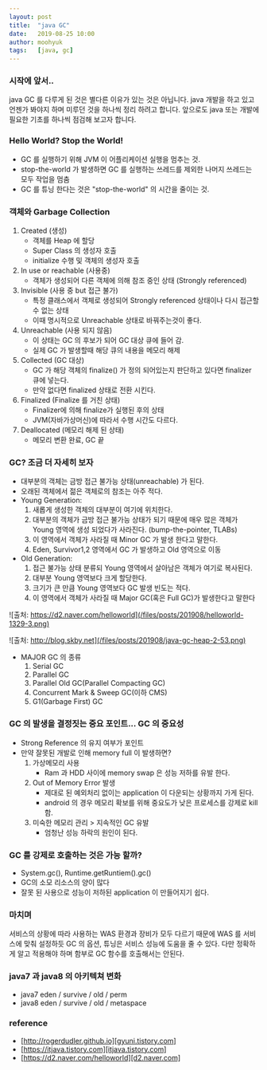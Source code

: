 ```yaml
---
layout: post
title:  "java GC"
date:   2019-08-25 10:00
author: moohyuk
tags:	[java, gc]
---
```

### 시작에 앞서.. 
java GC 를 다루게 된 것은 별다른 이유가 있는 것은 아닙니다. java 개발을 하고 있고 언젠가 봐야지 하며 미루던 것을 하나씩 정리 하려고 합니다. 앞으로도 java 또는 개발에 필요한 기초를 하나씩 점검해 보고자 합니다.

### Hello World? Stop the World!
- GC 를 실행하기 위해 JVM 이 어플리케이션 실행을 멈추는 것.
- stop-the-world 가 발생하면 GC 를 실행하는 쓰레드를 제외한 나머지 쓰레드는 모두 작업을 멈춤
- GC 를 튜닝 한다는 것은 "stop-the-world" 의 시간을 줄이는 것.


### 객체와 Garbage Collection 
1. Created (생성)
    - 객체를 Heap 에 할당
    - Super Class 의 생성자 호출
    - initialize 수행 및 객체의 생성자 호출
2. In use or reachable (사용중)
    - 객체가 생성되어 다른 객체에 의해 참조 중인 상태 (Strongly referenced)
3. Invisible (사용 중 but 접근 불가)
    - 특정 클래스에서 객체로 생성되어 Strongly referenced 상태이나 다시 접근할 수 없는 상태
    - 이때 명시적으로 Unreachable 상태로 바꿔주는것이 좋다.
4. Unreachable (사용 되지 않음)
    - 이 상태는 GC 의 후보가 되어 GC 대상 큐에 들어 감.
    - 실제 GC 가 발생할때 해당 큐의 내용을 메모리 해제
5. Collected (GC 대상)
    - GC 가 해당 객체의 finalize() 가 정의 되어있는지 판단하고 있다면 finalizer 큐에 넣는다.
    - 만약 없다면 finalized 상태로 전환 시킨다.
6. Finalized (Finalize 를 거친 상태)
    - Finalizer에 의해 finalize가 실행된 후의 상태
    - JVM(자바가상머신)에 따라서 수행 시간도 다르다.
7. Deallocated (메모리 해제 된 상태)
    - 메모리 변환 완료, GC 끝


### GC? 조금 더 자세히 보자
- 대부분의 객체는 금방 접근 불가능 상태(unreachable) 가 된다.
- 오래된 객체에서 젊은 객체로의 참조는 아주 적다.
- Young Generation:
    1. 새롭게 생성한 객체의 대부분이 여기에 위치한다. 
    2. 대부분의 객체가 금방 접근 불가능 상태가 되기 때문에 매우 많은 객체가 Young 영역에 생성 되었다가 사라진다.  (bump-the-pointer, TLABs)
    3. 이 영역에서 객체가 사라질 때 Minor GC 가 발생 한다고 말한다.
    4. Eden, Survivor1,2 영역에서 GC 가 발생하고 Old 영역으로 이동
- Old Generation:
    1. 접근 불가능 상태 분류되 Young 영역에서 살아남은 객체가 여기로 복사된다. 
    2. 대부분 Young 영역보다 크게 할당한다.
    3. 크기가 큰 만큼 Young 영역보다 GC 발생 빈도는 적다. 
    4. 이 영역에서 객체가 사라질 때 Major GC(혹은 Full GC)가 발생한다고 말한다

![출처: https://d2.naver.com/helloworld](/files/posts/201908/helloworld-1329-3.png)

![출처: http://blog.skby.net](/files/posts/201908/java-gc-heap-2-53.png)


- MAJOR GC 의 종류
    1. Serial GC  
    2. Parallel GC  
    3. Parallel Old GC(Parallel Compacting GC)  
    4. Concurrent Mark & Sweep GC(이하 CMS)  
    5. G1(Garbage First) GC  


### GC 의 발생을 결정짓는 중요 포인트... GC 의 중요성
- Strong Reference 의 유지 여부가 포인트
- 만약 잘못된 개발로 인해 memory full 이 발생하면?
    1. 가상메모리 사용
        - Ram 과 HDD 사이에 memory swap 은 성능 저하를 유발 한다.
    2. Out of Memory Error 발생
        - 제대로 된 예외처리 없이는 application 이 다운되는 상황까지 가게 된다.
        - android 의 경우 메모리 확보를 위해 중요도가 낮은 프로세스를 강제로 kill 함.
    3. 미숙한 메모리 관리 > 지속적인 GC 유발
        - 엄청난 성능 하락의 원인이 된다.


### GC 를 강제로 호출하는 것은 가능 할까?
- System.gc(), Runtime.getRuntiem().gc()
- GC의 소모 리소스의 양이 많다
- 잘못 된 사용으로 성능이 저하된 application 이 만들어지기 쉽다.


### 마치며
서비스의 상황에 따라 사용하는 WAS 환경과 장비가 모두 다르기 때문에 WAS 를 서비스에 맞춰 설정하듯 GC 의 옵션, 튜닝은 서비스 성능에 도움을 줄 수 있다. 다만 정확하게 알고 적용해야 하며 함부로 GC 함수를 호출해서는 안된다.


### java7  과 java8 의 아키텍쳐 변화
- java7
eden / survive / old / perm  
- java8
eden / survive / old / metaspace 

### reference
  * [http://rogerdudler.github.io][gyuni.tistory.com]  
  * [https://itjava.tistory.com][itjava.tistory.com]  
  * [https://d2.naver.com/helloworld][d2.naver.com]  

[gyuni.tistory.com]: https://gyuni.tistory.com/69
[itjava.tistory.com]: https://itjava.tistory.com/37
[d2.naver.com]: https://d2.naver.com/helloworld/1329